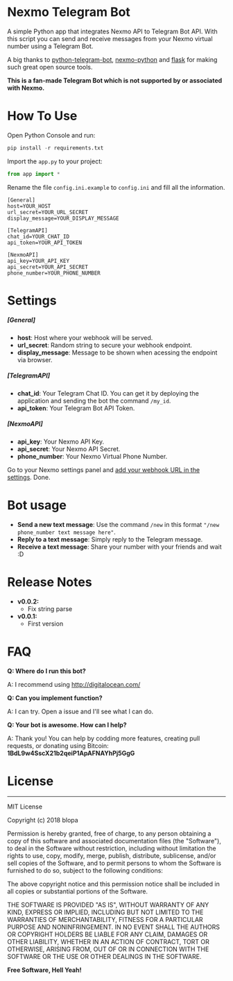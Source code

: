 # Nexmo Telegram Bot

A simple Python app that integrates Nexmo API to Telegram Bot API. With this script you can send and receive messages from your Nexmo virtual number using a Telegram Bot.

A big thanks to [python-telegram-bot](https://github.com/python-telegram-bot/python-telegram-bot/), [nexmo-python](https://github.com/Nexmo/nexmo-python) and [flask](https://github.com/pallets/flask) for making such great open source tools.

**This is a fan-made Telegram Bot which is not supported by or associated with Nexmo.**

# How To Use

Open Python Console and run:
```python
pip install -r requirements.txt
```
Import the `app.py` to your project:
```python
from app import * 
```
Rename the file `config.ini.example` to `config.ini` and fill all the information.

```
[General]
host=YOUR_HOST
url_secret=YOUR_URL_SECRET
display_message=YOUR_DISPLAY_MESSAGE

[TelegramAPI]
chat_id=YOUR_CHAT_ID
api_token=YOUR_API_TOKEN

[NexmoAPI]
api_key=YOUR_API_KEY
api_secret=YOUR_API_SECRET
phone_number=YOUR_PHONE_NUMBER
```
# Settings
##### [General]
- **host**: Host where your webhook will be served.
- **url_secret**: Random string to secure your webhook endpoint.
- **display_message**: Message to be shown when acessing the endpoint via browser.

##### [TelegramAPI]
- **chat_id**: Your Telegram Chat ID. You can get it by deploying the application and sending the bot the command `/my_id`.
- **api_token**: Your Telegram Bot API Token.

##### [NexmoAPI]
- **api_key**: Your Nexmo API Key.
- **api_secret**: Your Nexmo API Secret.
- **phone_number**: Your Nexmo Virtual Phone Number.

Go to your Nexmo settings panel and [add your webhook URL in the settings](https://help.nexmo.com/hc/en-us/articles/206345667-How-do-I-add-a-webhook-URL-to-my-account-). Done.

# Bot usage

- **Send a new text message**: Use the command `/new` in this format `"/new phone_number text message here"`.
- **Reply to a text message**: Simply reply to the Telegram message.
- **Receive a text message**: Share your number with your friends and wait :D

# Release Notes
- **v0.0.2:**
    - Fix string parse
- **v0.0.1:**
    - First version

# FAQ
**Q: Where do I run this bot?**

A: I recommend using http://digitalocean.com/

**Q: Can you implement <???> function?**

A: I can try. Open a issue and I'll see what I can do.

**Q: Your bot is awesome. How can I help?**

A: Thank you! You can help by codding more features, creating pull requests, or donating using Bitcoin: **1BdL9w4SscX21b2qeiP1ApAFNAYhPj5GgG**

# License
----
MIT License

Copyright (c) 2018 blopa

Permission is hereby granted, free of charge, to any person obtaining a copy of this software and associated documentation files (the "Software"), to deal in the Software without restriction, including without limitation the rights to use, copy, modify, merge, publish, distribute, sublicense, and/or sell copies of the Software, and to permit persons to whom the Software is furnished to do so, subject to the following conditions:

The above copyright notice and this permission notice shall be included in all copies or substantial portions of the Software.

THE SOFTWARE IS PROVIDED "AS IS", WITHOUT WARRANTY OF ANY KIND, EXPRESS OR IMPLIED, INCLUDING BUT NOT LIMITED TO THE WARRANTIES OF MERCHANTABILITY, FITNESS FOR A PARTICULAR PURPOSE AND NONINFRINGEMENT. IN NO EVENT SHALL THE AUTHORS OR COPYRIGHT HOLDERS BE LIABLE FOR ANY CLAIM, DAMAGES OR OTHER LIABILITY, WHETHER IN AN ACTION OF CONTRACT, TORT OR OTHERWISE, ARISING FROM, OUT OF OR IN CONNECTION WITH THE SOFTWARE OR THE USE OR OTHER DEALINGS IN THE SOFTWARE.

**Free Software, Hell Yeah!**